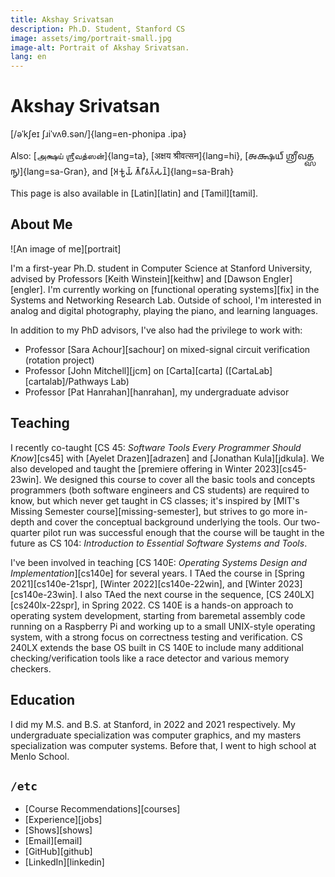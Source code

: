 ```yaml
---
title: Akshay Srivatsan
description: Ph.D. Student, Stanford CS
image: assets/img/portrait-small.jpg
image-alt: Portrait of Akshay Srivatsan.
lang: en
---
```


# Akshay Srivatsan

[/əˈkʃeɪ ʃɹiˈvʌθ.sən/]{lang=en-phonipa .ipa}

Also: [அக்ஷய் ஶ்ரீவத்ஸன்]{lang=ta}, [अक्षय श्रीवत्सन]{lang=hi}, [𑌅𑌕𑍍𑌷𑌯𑍍
𑌶𑍍𑌰𑍀𑌵𑌤𑍍𑌸𑌨𑍍]{lang=sa-Gran}, and [𑀅𑀓𑁆𑀱𑀬𑁆 𑀰𑁆𑀭𑀻𑀯𑀢𑁆𑀲𑀦𑁆]{lang=sa-Brah}

This page is also available in [Latin][latin] and [Tamil][tamil].

## About Me

![An image of me][portrait]

I'm a first-year Ph.D. student in Computer Science at Stanford University,
advised by Professors [Keith Winstein][keithw] and [Dawson Engler][engler]. I'm
currently working on [functional operating systems][fix] in the Systems and
Networking Research Lab. Outside of school, I'm interested in analog and digital
photography, playing the piano, and learning languages.

In addition to my PhD advisors, I've also had the privilege to work with:

-   Professor [Sara Achour][sachour] on mixed-signal circuit verification
    (rotation project)
-   Professor [John Mitchell][jcm] on [Carta][carta]
    ([CartaLab][cartalab]/Pathways Lab)
-   Professor [Pat Hanrahan][hanrahan], my undergraduate advisor

## Teaching

I recently co-taught [CS 45: _Software Tools Every Programmer Should
Know_][cs45] with [Ayelet Drazen][adrazen] and [Jonathan Kula][jdkula]. We also
developed and taught the [premiere offering in Winter 2023][cs45-23win]. We
designed this course to cover all the basic tools and concepts programmers (both
software engineers and CS students) are required to know, but which never get
taught in CS classes; it's inspired by [MIT's Missing Semester
course][missing-semester], but strives to go more in-depth and cover the
conceptual background underlying the tools. Our two-quarter pilot run was
successful enough that the course will be taught in the future as CS 104:
_Introduction to Essential Software Systems and Tools_.

I've been involved in teaching [CS 140E: _Operating Systems Design and
Implementation_][cs140e] for several years. I TAed the course in [Spring
2021][cs140e-21spr], [Winter 2022][cs140e-22win], and [Winter
2023][cs140e-23win]. I also TAed the next course in the sequence, [CS
240LX][cs240lx-22spr], in Spring 2022. CS 140E is a hands-on approach to
operating system development, starting from baremetal assembly code running on a
Raspberry Pi and working up to a small UNIX-style operating system, with a
strong focus on correctness testing and verification. CS 240LX extends the base
OS built in CS 140E to include many additional checking/verification tools like
a race detector and various memory checkers.

## Education

I did my M.S. and B.S. at Stanford, in 2022 and 2021 respectively. My
undergraduate specialization was computer graphics, and my masters
specialization was computer systems. Before that, I went to high school at Menlo
School.

## `/etc`

-   [Course Recommendations][courses]
-   [Experience][jobs]
-   [Shows][shows]
-   [Email][email]
-   [GitHub][github]
-   [LinkedIn][linkedin]

